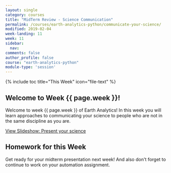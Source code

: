 ```yaml
---
layout: single
category: courses
title: "MidTerm Review - Science Communication"
permalink: /courses/earth-analytics-python/communicate-your-science/
modified: 2019-02-04
week-landing: 11
week: 11
sidebar:
  nav:
comments: false
author_profile: false
course: "earth-analytics-python"
module-type: 'session'
---
```


{% include toc title="This Week" icon="file-text" %}

<div class="notice--info" markdown="1">

## <i class="fa fa-ship" aria-hidden="true"></i> Welcome to Week {{ page.week }}!

Welcome to week {{ page.week }} of Earth Analytics! In this week you will learn
approaches to communicating your science to people who are not in the same discipline
as you are.

<a class="btn btn--success btn--x-large" href="{{ site.url }}/slide-shows/5-present-your-science-presentation/" target= "_blank"> <i class="fa fa-youtube-play" aria-hidden="true"></i>
View Slideshow: Present your science</a>

</div>


## Homework for this Week

Get ready for your midterm presentation next week! And also don't forget to continue to work on your automation assignment.

